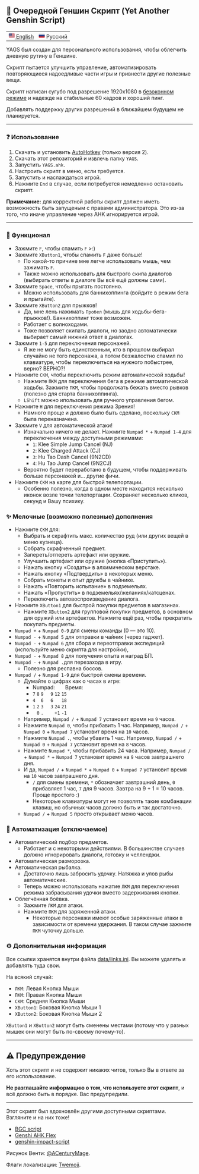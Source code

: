 ## 🎈 Очередной Геншин Скрипт (Yet Another Genshin Script)

<table>
  <tr>
    <td valign="center"><a href="README.md"><img src="YAGS/data/lang_en.png" width="16"/> English</a></td>
    <td valign="center"><img src="YAGS/data/lang_ru.png" width="16"/> Русский</td>
  </tr>
</table>

YAGS был создан для персонального использования, чтобы облегчить дневную рутину в Геншине.

Скрипт пытается улучшить управление, автоматизировать повторяющиеся надоедливые части игры и привнести другие полезные вещи.

Скрипт написан сугубо под разрешение 1920x1080 в [безоконном режиме](https://gaming.stackexchange.com/a/376533) и надежде на стабильные 60 кадров и хороший пинг.

Добавлять поддержку других разрешений в ближайшем будущем не планируется.

---

### ❓ Использование
1. Скачать и установить [AutoHotkey](https://www.autohotkey.com/) (только версия 2).
2. Скачать этот репозиторий и извлечь папку `YAGS`.
3. Запустить `YAGS.ahk`.
4. Настроить скрипт в меню, если требуется.
5. Запустить и наслаждаться игрой.
6. Нажмите `End` в случае, если потребуется немедленно остановить скрипт.

**Примечание:** для корректной работы скрипт должен иметь возможность быть запущеным с правами администратора. Это из-за того, что иначе управление через AHK игнорируется игрой.

---

### 🎨 Функционал
- Зажмите `F`, чтобы спамить `F` >:)
- Зажмите `XButton1`, чтобы спамить `F` даже больше!
  - По какой-то причине мне легче использовать мышь, чем зажимать `F`.
  - Также можно использовать для быстрого скипа диалогов (выбирать ответы в диалоге Вы всё ещё должны сами).
- Зажмите `Space`, чтобы прыгать постоянно.
  - Можно использовать для баннихоппинга (войдите в режим бега и прыгайте).
- Зажмите `XButton2` для прыжков!
  - Да, мне лень нажимать `Пробел` (мышь для ходьбы-бега-прыжков!). Баннихоппинг тоже возможен.
  - Работает с волноходами.
  - Тоже позволяет скипать диалоги, но заодно автоматически выбирает самый нижний ответ в диалогах.
- Зажмите `1-5` для переключения персонажей.
  - Я же не могу быть единственным, кто в прошлом выбирал случайно не того персонажа, а потом безжалостно спамил по клавиатуре, чтобы переключиться на нужного побыстрее, верно? ВЕРНО?!
- Нажмите `СКМ`, чтобы переключить режим автоматической ходьбы!
  - Нажмите `ПКМ` для переключения бега в режиме автоматической ходьбы. Зажмите `ПКМ`, чтобы продолжать бежать вместо рывков (полезно для старта баннихоппинга).
  - `LShift` можно ипользовать для ручного управления бегом.
- Нажмите `H` для переключения режима Зрения!
  - Намного проще и должно было быть сделано, поскольку `СКМ` была переназначена.
- Зажмите `V` для автоматической атаки!
  - Изначально ничего не делает. Нажмите `Numpad *` + `Numpad 1-4` для переключения между доступными режимами:
    - `1`: Klee Simple Jump Cancel (NJ)
    - `2`: Klee Charged Attack (CJ)
    - `3`: Hu Tao Dash Cancel (9N2CD)
    - `4`: Hu Tao Jump Cancel (9N2CJ)
  - Вероятно будет переработано в будущем, чтобы поддерживать больше персонажей и… другие фичи.
- Нажмите `СКМ` на карте для быстрой телепортации.
  - Особенно полезно, когда в одном месте находится несколько иконок возле точки телепортации. Сохраняет несколько кликов, секунд и Вашу психику.

### ✨ Мелочные (возможно полезные) дополнения
- Нажмите `СКМ` для:
  - Выбрать и скрафтить макс. количество руд (или других вещей в меню кузнеца).
  - Собрать скрафченный предмет.
  - Запереть/отпереть артефакт или оружие.
  - Улучшить артефакт или оружие (кнопка «Приступить»).
  - Нажать кнопку «Создать» в алхимическом верстаке.
  - Нажать кнопку «Подтвердить» в некоторых меню.
  - Собрать монеты и опыт дружбы в чайнике.
  - Нажать «Повторить испытание» в подземельях.
  - Нажать «Пропустить» в подземельях/желаниях/катсценах.
  - Переключить автовоспроизведение диалога.
- Нажмите `XButton1` для быстрой покупки предметов в магазинах.
  - Нажмите `XButton2` для групповой покупки предметов, в основном для оружий или артефактов. Нажмите ещё раз, чтобы прекратить покупать предметы.
- `Numpad +` + `Numpad 0-9` для смены команды (0 — это 10).
- `Numpad -` + `Numpad 5` для отправки в чайник (через гаджет).
- `Numpad -` + `Numpad 6` для сбора и переотправки экспедиций (используйте меню скрипта для настройки),
- `Numpad -` + `Numpad 8` для получения опыта и наград БП.
- `Numpad -` + `Numpad .`для перезахода в игру.
  - Полезно для респавна боссов.
- `Numpad /` + `Numpad 1-9` для быстрой смены времени.
  - Думайте о цифрах как о часах в игре:
    - Numpad:       Время:
    - `7` `8` `9`   ` 9` `12` `15`
    - `4` ` ` `6`   ` 6` `  ` `18`
    - `1` `2` `3`   ` 3` `24` `21`
    - ` ` `0` `.`   `  ` `+1` `-1`
  - Например, `Numpad /` + `Numpad 7` установит время на `9` часов.
  - Нажмите `Numpad 0`, чтобы прибавить 1 час. Например, `Numpad /` + `Numpad 0` + `Numpad 7` установит время на `10` часов.
  - Нажмите `Numpad .`, чтобы убавить 1 час. Например, `Numpad /` + `Numpad 0` + `Numpad 7` установит время на `8` часов.
  - Нажмите `Numpad *`, чтобы прибавить 24 часа. Например, `Numpad /` + `Numpad *` + `Numpad 7` установит время на `9` часов завтрашнего дня.
  - И да, `Numpad /` + `Numpad *` + `Numpad 0` + `Numpad 7` установит время на `10` часов завтрашнего дня.
    - `/` для смены времени, `*` обозначает завтрашний день, `0` прибавляет 1 час, `7` для 9 часов. Завтра на 9 + 1 = 10 часов. Проще простого :)
	- Некоторые клавиатуры могут не позволять такие комбанации клавиш, но обычных часов должно быть и так достаточно.
  - `Numpad /` + `Numpad 5` просто открывает меню часов.
  

### 🎣 Автоматизация (отключаемое)
- Автоматический подбор предметов.
  - Работает и с некоторыми действиями. В большинстве случаев должно игнорировать диалоги, готовку и челленджи.
- Автоматическая разморозка.
- Автоматическая рыбалка.
  - Достаточно лишь забросить удочку. Натяжка и улов рыбы автоматические.
  - Теперь можно использовать нажатие `ЛКМ` для переключения режима забрасывания удочки вместо задерживания кнопки.
- Облегчённая боёвка.
  - Зажмите `ЛКМ` для атаки.
  - Нажмите `ПКМ` для заряженной атаки.
    - Некоторые персонажи имеют особые заряженные атаки в зависимости от времени удержания. В таком случае зажмите `ПКМ` чуточку дольше.

### ⚙ Дополнительная информация
Все ссылки хранятся внутри файла [data/links.ini](YAGS/data/links.ini). Вы можете удалять и добавлять туда свои.

На всякий случай:
- `ЛКМ`: Левая Кнопка Мыши
- `ПКМ`: Правая Кнопка Мыши
- `СКМ`: Средняя Кнопка Мыши
- `XButton1`: Боковая Кнопка Мыши 1
- `XButton2`: Боковая Кнопка Мыши 2

`XButton1` и `XButton2` могут быть сменены местами (потому что у разных мышек они могут быть по-своему почему-то).

---

## ⚠ Предупреждение
Хоть этот скрипт и не содержит никаких читов, только Вы в ответе за его использование.

**Не разглашайте информацию о том, что используете этот скрипт**, и всё должно быть в порядке. Вас предупредили.

---

Этот скрипт был вдохновлён другими доступными скриптами. Взгляните и на них тоже!
- [BGC script](https://github.com/onoderis/bgc-script)
- [Genshi AHK Flex](https://github.com/Kramar1337/GenshinImpact-AHK-flex)
- [genshin-impact-script](https://github.com/phonowell/genshin-impact-script)

Рисунок Венти: [@ACenturyMage](https://twitter.com/ACenturyMage/status/1325869153618718720).

Флаги локализации: [Twemoji](https://twemoji.twitter.com/).
